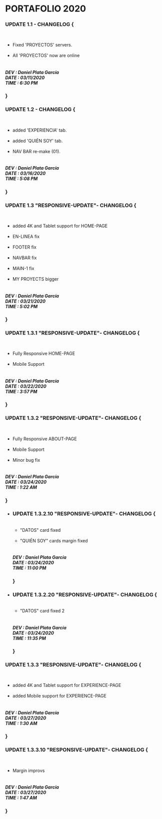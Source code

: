# PORTAFOLIO 2020

<h3>
  UPDATE 1.1 - CHANGELOG { 
</h3>
  <br>
<ul>
  <li>Fixed 'PROYECTOS' servers.</li><br>
  <li>All 'PROYECTOS' now are online</li><br>
</ul> 
      <h5>
          DEV : Daniel Plata García<br>
          DATE : 03/11/2020<br>
          TIME : 6:30 PM<br>
      </h5>
  <h3>
      }
  </h3>
 
<h3>
  UPDATE 1.2 - CHANGELOG { 
</h3>
  <br>
<ul>
  <li>added 'EXPERIENCIA' tab.</li><br>
  <li>added 'QUIÉN SOY' tab.</li><br>
  <li>NAV BAR re-make (01).</li><br>
</ul> 
      <h5>
          DEV : Daniel Plata García<br>
          DATE : 03/16/2020<br>
          TIME : 5:08 PM<br>
      </h5>
  <h3>
      }
  </h3>
  
  <h3>
  UPDATE 1.3 "RESPONSIVE-UPDATE"- CHANGELOG { 
</h3>
  <br>
<ul>
  <li>added 4K and Tablet support for HOME-PAGE</li><br>
  <li>EN-LINEA fix</li><br>
  <li>FOOTER fix</li><br>
  <li>NAVBAR fix</li><br>
  <li>MAIN-1 fix</li><br>
  <li>MY PROYECTS bigger</li><br>
</ul> 
      <h5>
          DEV : Daniel Plata García<br>
          DATE : 03/21/2020<br>
          TIME : 5:02 PM<br>
      </h5>
  <h3>
      }
  </h3>
 
   <h3>
  UPDATE 1.3.1 "RESPONSIVE-UPDATE"- CHANGELOG { 
</h3>
  <br>
<ul>
  <li>Fully Responsive HOME-PAGE</li><br>
  <li>Mobile Support</li><br>
</ul> 
      <h5>
          DEV : Daniel Plata García<br>
          DATE : 03/22/2020<br>
          TIME : 3:57 PM<br>
      </h5>
  <h3>
      }
  </h3>
          <h3>
  UPDATE 1.3.2 "RESPONSIVE-UPDATE"- CHANGELOG { 
</h3>
  <br>
<ul>
  <li>Fully Responsive ABOUT-PAGE</li><br>
  <li>Mobile Support</li><br>
  <li>Minor bug fix</li><br>
</ul> 
      <h5>
          DEV : Daniel Plata García<br>
          DATE : 03/24/2020<br>
          TIME : 1:22 AM<br>
      </h5>
  <h3>
      }
  </h3>
 
 <ul>
    <li>
 
   <h3>
  UPDATE 1.3.2.10 "RESPONSIVE-UPDATE"- CHANGELOG { 
</h3>
  <br>
<ul>
  <li>"DATOS" card fixed</li><br>
  <li>"QUIÉN SOY" cards margin fixed</li><br>
</ul> 
      <h5>
          DEV : Daniel Plata García<br>
          DATE : 03/24/2020<br>
          TIME : 11:00 PM<br>
      </h5>
  <h3>
      }
  </h3>
  
   <li>
 
   <h3>
  UPDATE 1.3.2.20 "RESPONSIVE-UPDATE"- CHANGELOG { 
</h3>
  <br>
<ul>
  <li>"DATOS" card fixed 2</li><br>
</ul> 
      <h5>
          DEV : Daniel Plata García<br>
          DATE : 03/24/2020<br>
          TIME : 11:35 PM<br>
      </h5>
  <h3>
      }
  </h3>
 
    
  </ul>
 </h3>
 <h3>
  UPDATE 1.3.3 "RESPONSIVE-UPDATE"- CHANGELOG { 
</h3>
  <br>
<ul>
  <li>added 4K and Tablet support for EXPERIENCE-PAGE</li><br>
  <li>added Mobile support for EXPERIENCE-PAGE</li><br>
</ul> 
      <h5>
          DEV : Daniel Plata García<br>
          DATE : 03/27/2020<br>
          TIME : 1:30 AM<br>
      </h5>
  <h3>
      }
  </h3>
 
 <h3>
  UPDATE 1.3.3.10 "RESPONSIVE-UPDATE"- CHANGELOG { 
</h3>
  <br>
<ul>
  <li>Margin improvs</li><br>
</ul> 
      <h5>
          DEV : Daniel Plata García<br>
          DATE : 03/27/2020<br>
          TIME : 1:47 AM<br>
      </h5>
  <h3>
      }
  </h3>
 
